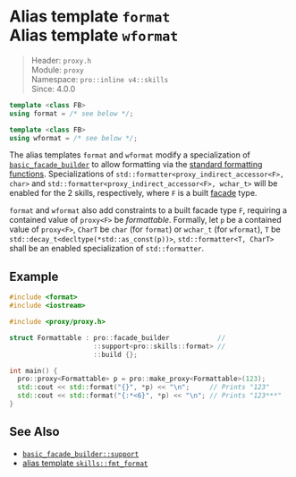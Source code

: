 # Alias template `format`<br />Alias template `wformat`

> Header: `proxy.h`  
> Module: `proxy`  
> Namespace: `pro::inline v4::skills`  
> Since: 4.0.0

```cpp
template <class FB>
using format = /* see below */;

template <class FB>
using wformat = /* see below */;
```

The alias templates `format` and `wformat` modify a specialization of [`basic_facade_builder`](basic_facade_builder/README.md) to allow formatting via the [standard formatting functions](https://en.cppreference.com/w/cpp/utility/format). Specializations of `std::formatter<proxy_indirect_accessor<F>, char>` and `std::formatter<proxy_indirect_accessor<F>, wchar_t>` will be enabled for the 2 skills, respectively, where `F` is a built [facade](facade.md) type.

`format` and `wformat` also add constraints to a built facade type `F`, requiring a contained value of `proxy<F>` be *formattable*. Formally, let `p` be a contained value of `proxy<F>`, `CharT` be `char` (for `format`) or `wchar_t` (for `wformat`), `T` be `std::decay_t<decltype(*std::as_const(p))>`, `std::formatter<T, CharT>` shall be an enabled specialization of `std::formatter`.

## Example

```cpp
#include <format>
#include <iostream>

#include <proxy/proxy.h>

struct Formattable : pro::facade_builder            //
                     ::support<pro::skills::format> //
                     ::build {};

int main() {
  pro::proxy<Formattable> p = pro::make_proxy<Formattable>(123);
  std::cout << std::format("{}", *p) << "\n";     // Prints "123"
  std::cout << std::format("{:*<6}", *p) << "\n"; // Prints "123***"
}
```

## See Also

- [`basic_facade_builder::support`](basic_facade_builder/support.md)
- [alias template `skills::fmt_format`](skills_fmt_format.md)
